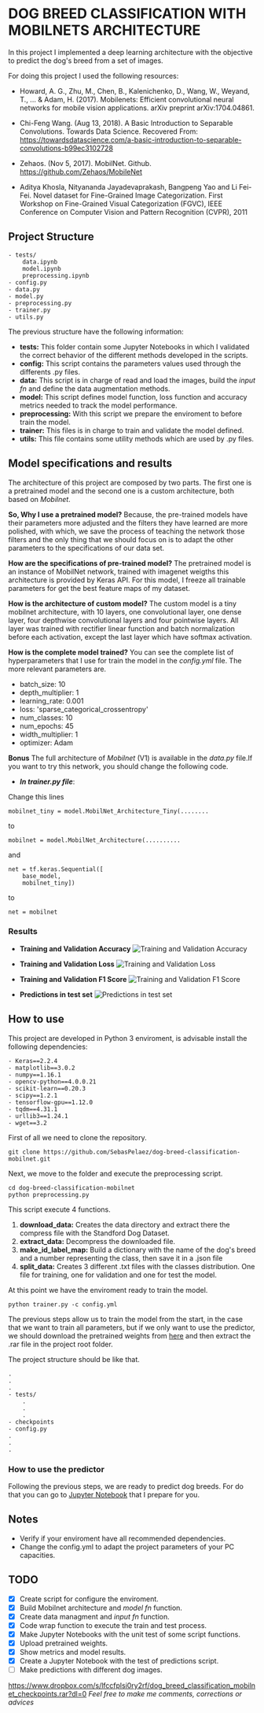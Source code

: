 # DOG BREED CLASSIFICATION WITH MOBILNETS ARCHITECTURE

In this project I implemented a deep learning architecture with the objective to predict the dog's breed from a set of images.

For doing this project I used the following resources:

* Howard, A. G., Zhu, M., Chen, B., Kalenichenko, D., Wang, W., Weyand, T., ... & Adam, H. (2017). Mobilenets: Efficient convolutional neural networks for mobile vision applications. arXiv preprint arXiv:1704.04861.

* Chi-Feng Wang. (Aug 13, 2018). A Basic Introduction to Separable Convolutions. Towards Data Science. Recovered From: https://towardsdatascience.com/a-basic-introduction-to-separable-convolutions-b99ec3102728

* Zehaos. (Nov 5, 2017). MobilNet. Github. https://github.com/Zehaos/MobileNet

* Aditya Khosla, Nityananda Jayadevaprakash, Bangpeng Yao and Li Fei-Fei. Novel dataset for Fine-Grained Image Categorization. First Workshop on Fine-Grained Visual Categorization (FGVC), IEEE Conference on Computer Vision and Pattern Recognition (CVPR), 2011

## Project Structure

```
- tests/
    data.ipynb
    model.ipynb
    preprocessing.ipynb
- config.py
- data.py
- model.py
- preprocessing.py
- trainer.py
- utils.py
```

The previous structure have the following information:

* **tests:** This folder contain some Jupyter Notebooks in which I validated the correct behavior of the different methods developed in the scripts.
* **config:** This script contains the parameters values used through the differents .py files.
* **data:** This script is in charge of read and load the images, build the _input fn_ and define the data augmentation methods.
* **model:** This script defines model function, loss function and accuracy metrics needed to track the model performance.
* **preprocessing:** With this script we prepare the enviroment to before train the model.
* **trainer:** This files is in charge to train and validate the model defined.
* **utils:** This file contains some utility methods which are used by .py files.

## Model specifications and results

The architecture of this project are composed by two parts. The first one is a pretrained model and the second one is a custom architecture, both based on _Mobilnet_.

**So, Why I use a pretrained model?** Because, the pre-trained models have their parameters more adjusted and the filters they have learned are more polished, with which, we save the process of teaching the network those filters and the only thing that we should focus on is to adapt the other parameters to the specifications of our data set.

**How are the specifications of pre-trained model?** The pretrained model is an instance of MobilNet network, trained with imagenet weigths this architecture is provided by Keras API. For this model, I freeze all trainable parameters for get the best feature maps of my dataset.

**How is the architecture of custom model?** The custom model is a tiny mobilnet architecture, with 10 layers, one convolutional layer, one dense layer, four depthwise convolutional layers and four pointwise layers. All layer was trained with rectifier linear function and batch normalization before each activation, except the last layer which have softmax activation.

**How is the complete model trained?** You can see the complete list of hyperparameters that I use for train the model in the _config.yml_ file. The more relevant parameters are.
* batch_size: 10
* depth_multiplier: 1
* learning_rate: 0.001
* loss: 'sparse_categorical_crossentropy'
* num_classes: 10
* num_epochs: 45
* width_multiplier: 1
* optimizer: Adam

**Bonus** The full architecture of _Mobilnet_ (V1) is available in the _data.py_ file.If you want to try this network, you should change the following code.

* **_In trainer.py file_**:

Change this lines 

```
mobilnet_tiny = model.MobilNet_Architecture_Tiny(........
```
to 
```
mobilnet = model.MobilNet_Architecture(..........
```

and 

```
net = tf.keras.Sequential([
    base_model,
    mobilnet_tiny])
```
to
```
net = mobilnet
```

### Results
* **Training and Validation Accuracy**
![Training and Validation Accuracy](/pics/Training_Validation_Accuracy.png)

* **Training and Validation Loss**
![Training and Validation Loss](/pics/Training_Validation_Loss.png)

* **Training and Validation F1 Score**
![Training and Validation F1 Score](/pics/Epoch_F1_Training_Validation.png)

* **Predictions in test set**
![Predictions in test set](/pics/Predictions_Test_Set.png)


## How to use

This project are developed in Python 3 enviroment, is advisable install the following dependencies:

```
- Keras==2.2.4
- matplotlib==3.0.2
- numpy==1.16.1
- opencv-python==4.0.0.21
- scikit-learn==0.20.3
- scipy==1.2.1
- tensorflow-gpu==1.12.0
- tqdm==4.31.1
- urllib3==1.24.1
- wget==3.2
```

First of all we need to clone the repository.
```
git clone https://github.com/SebasPelaez/dog-breed-classification-mobilnet.git
```

Next, we move to the folder and execute the preprocessing script.
```
cd dog-breed-classification-mobilnet
python preprocessing.py
```

This script execute 4 functions.

1. **download_data:** Creates the data directory and extract there the compress file with the Standford Dog Dataset.
2. **extract_data:** Decompress the downloaded file.
3. **make_id_label_map:** Build a dictionary with the name of the dog's breed and a number representing the class, then save it in a .json file
4. **split_data:** Creates 3 different .txt files with the classes distribution. One file for training, one for validation and one for test the model.

At this point we have the enviroment ready to train the model.
```
python trainer.py -c config.yml
```

The previous steps allow us to train the model from the start, in the case that we want to train all parameters, but if we only want to use the predictor, we should download the pretrained weights from [here](https://www.dropbox.com/s/lfccfplsi0ry2rf/dog_breed_classification_mobilnet_checkpoints.rar?dl=1) and then extract the .rar file in the project root folder.

The project structure should be like that.

```
.
.
.
- tests/
    .
    .
    .
- checkpoints
- config.py
.
.
.
```

### How to use the predictor

Following the previous steps, we are ready to predict dog breeds. For do that you can go to [Jupyter Notebook](/make_predictions.ipynb) that I prepare for you.

## Notes

* Verify if your enviroment have all recommended dependencies.
* Change the config.yml to adapt the project parameters of your PC capacities.


## TODO

- [x] Create script for configure the enviroment.
- [x] Build Mobilnet architecture and _model fn_ function.
- [x] Create data managment and _input fn_ function.
- [x] Code wrap function to execute the train and test process.
- [x] Make Jupyter Notebooks with the unit test of some script functions.
- [x] Upload pretrained weights.
- [x] Show metrics and model results.
- [x] Create a Jupyter Notebook with the test of predictions script.
- [ ] Make predictions with different dog images.

https://www.dropbox.com/s/lfccfplsi0ry2rf/dog_breed_classification_mobilnet_checkpoints.rar?dl=0
_Feel free to make me comments, corrections or advices_